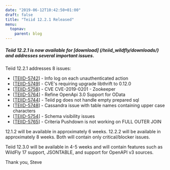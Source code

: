 ```yaml
---
date: "2019-06-12T10:42:50+01:00"
draft: false
title: "Teiid 12.2.1 Released"
menu:
  topnav:
    parent: blog
---
```


##### Teiid 12.2.1 is now available for [download] (/teiid_wildfly/downloads/) and addresses several important issues.

<!--more-->

Teiid 12.2.1 addresses 8 issues:

<ul>
<li>[<a href='https://issues.redhat.com/browse/TEIID-5742'>TEIID-5742</a>] -         Info log on each unauthenticated action
</li>
<li>[<a href='https://issues.redhat.com/browse/TEIID-5749'>TEIID-5749</a>] -         CVE&#39;s requiring upgrade libthrift to 0.12.0
</li>
<li>[<a href='https://issues.redhat.com/browse/TEIID-5758'>TEIID-5758</a>] -         CVE CVE-2019-0201 - Zookeeper
</li>
<li>[<a href='https://issues.redhat.com/browse/TEIID-5764'>TEIID-5764</a>] -         Refine OpenApi 3.0 Support for OData
</li>
<li>[<a href='https://issues.redhat.com/browse/TEIID-5744'>TEIID-5744</a>] -         Teiid pg does not handle empty prepared sql
</li>
<li>[<a href='https://issues.redhat.com/browse/TEIID-5748'>TEIID-5748</a>] -         Cassandra issue with table names containing upper case characters
</li>
<li>[<a href='https://issues.redhat.com/browse/TEIID-5754'>TEIID-5754</a>] -         Schema visibility issues
</li>
<li>[<a href='https://issues.redhat.com/browse/TEIID-5765'>TEIID-5765</a>] -         Criteria Pushdown is not working on FULL OUTER JOIN
</li>
</ul>

12.1.2 will be available in approximately 6 weeks.  12.2.2 will be available in approximately 8 weeks.  Both will contain only critical/blocker issues.

Teiid 12.3.0 will be available in 4-5 weeks and will contain features such as WildFly 17 support, JSONTABLE, and support for OpenAPI v3 sources.

Thank you, Steve